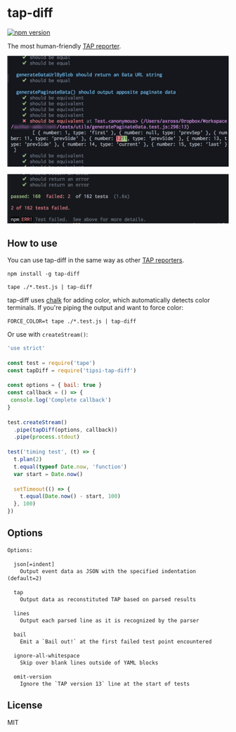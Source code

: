 # tap-diff

[![npm version](https://badge.fury.io/js/tap-diff.svg)](http://badge.fury.io/js/tap-diff)

The most human-friendly [TAP reporter](https://github.com/substack/tape#pretty-reporters).

![Screenshot](screenshot1.png)

![Screenshot](screenshot2.png)

## How to use

You can use tap-diff in the same way as other [TAP reporters](https://github.com/substack/tape#pretty-reporters).

```
npm install -g tap-diff
```

```
tape ./*.test.js | tap-diff
```

tap-diff uses [chalk](https://www.npmjs.com/package/chalk) for adding color, which automatically detects
color terminals. If you're piping the output and want to force color:

```
FORCE_COLOR=t tape ./*.test.js | tap-diff
```

Or use with `createStream()`:

```javascript
'use strict'

const test = require('tape')
const tapDiff = require('tipsi-tap-diff')

const options = { bail: true }
const callback = () => {
 console.log('Complete callback')
}

test.createStream()
  .pipe(tapDiff(options, callback))
  .pipe(process.stdout)

test('timing test', (t) => {
  t.plan(2)
  t.equal(typeof Date.now, 'function')
  var start = Date.now()

  setTimeout(() => {
    t.equal(Date.now() - start, 100)
  }, 100)
})
```

## Options

```
Options:

  json[=indent]
    Output event data as JSON with the specified indentation (default=2)

  tap
    Output data as reconstituted TAP based on parsed results

  lines
    Output each parsed line as it is recognized by the parser

  bail
    Emit a `Bail out!` at the first failed test point encountered

  ignore-all-whitespace
    Skip over blank lines outside of YAML blocks

  omit-version
    Ignore the `TAP version 13` line at the start of tests
```

## License

MIT
